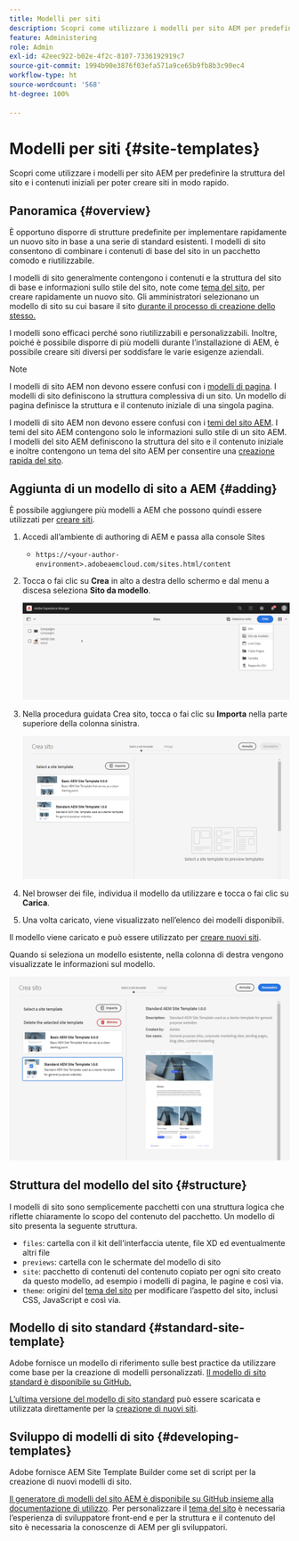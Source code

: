 ```yaml
---
title: Modelli per siti
description: Scopri come utilizzare i modelli per sito AEM per predefinire la struttura del sito e i contenuti iniziali per poter creare siti in modo rapido.
feature: Administering
role: Admin
exl-id: 42eec922-b02e-4f2c-8107-7336192919c7
source-git-commit: 1994b90e3876f03efa571a9ce65b9fb8b3c90ec4
workflow-type: ht
source-wordcount: '568'
ht-degree: 100%

---
```


# Modelli per siti {#site-templates}

Scopri come utilizzare i modelli per sito AEM per predefinire la struttura del sito e i contenuti iniziali per poter creare siti in modo rapido.

## Panoramica {#overview}

È opportuno disporre di strutture predefinite per implementare rapidamente un nuovo sito in base a una serie di standard esistenti. I modelli di sito consentono di combinare i contenuti di base del sito in un pacchetto comodo e riutilizzabile.

I modelli di sito generalmente contengono i contenuti e la struttura del sito di base e informazioni sullo stile del sito, note come [tema del sito,](site-themes.md) per creare rapidamente un nuovo sito. Gli amministratori selezionano un modello di sito su cui basare il sito [durante il processo di creazione dello stesso.](create-site.md)

I modelli sono efficaci perché sono riutilizzabili e personalizzabili. Inoltre, poiché è possibile disporre di più modelli durante l’installazione di AEM, è possibile creare siti diversi per soddisfare le varie esigenze aziendali.

>[!NOTE]
>
>I modelli di sito AEM non devono essere confusi con i [modelli di pagina](/help/sites-cloud/authoring/features/templates.md). I modelli di sito definiscono la struttura complessiva di un sito. Un modello di pagina definisce la struttura e il contenuto iniziale di una singola pagina.
>
>I modelli di sito AEM non devono essere confusi con i [temi del sito AEM](site-themes.md). I temi del sito AEM contengono solo le informazioni sullo stile di un sito AEM. I modelli del sito AEM definiscono la struttura del sito e il contenuto iniziale e inoltre contengono un tema del sito AEM per consentire una [creazione rapida del sito](create-site.md).

## Aggiunta di un modello di sito a AEM {#adding}

È possibile aggiungere più modelli a AEM che possono quindi essere utilizzati per [creare siti](create-site.md).

1. Accedi all’ambiente di authoring di AEM e passa alla console Sites

   * `https://<your-author-environment>.adobeaemcloud.com/sites.html/content`

1. Tocca o fai clic su **Crea** in alto a destra dello schermo e dal menu a discesa seleziona **Sito da modello**.

   ![Creazione di un sito da un modello](../assets/create-site-from-template.png)

1. Nella procedura guidata Crea sito, tocca o fai clic su **Importa** nella parte superiore della colonna sinistra.

   ![Creazione guidata sito](../assets/site-creation-wizard.png)

1. Nel browser dei file, individua il modello da utilizzare e tocca o fai clic su **Carica**.

1. Una volta caricato, viene visualizzato nell’elenco dei modelli disponibili.

Il modello viene caricato e può essere utilizzato per [creare nuovi siti](create-site.md).

Quando si seleziona un modello esistente, nella colonna di destra vengono visualizzate le informazioni sul modello.

![Seleziona un modello](../assets/select-site-template.png)

## Struttura del modello del sito {#structure}

I modelli di sito sono semplicemente pacchetti con una struttura logica che riflette chiaramente lo scopo del contenuto del pacchetto. Un modello di sito presenta la seguente struttura.

* `files`: cartella con il kit dell&#39;interfaccia utente, file XD ed eventualmente altri file
* `previews`: cartella con le schermate del modello di sito
* `site`: pacchetto di contenuti del contenuto copiato per ogni sito creato da questo modello, ad esempio i modelli di pagina, le pagine e così via.
* `theme`: origini del [tema del sito](site-themes.md) per modificare l’aspetto del sito, inclusi CSS, JavaScript e così via.

## Modello di sito standard {#standard-site-template}

Adobe fornisce un modello di riferimento sulle best practice da utilizzare come base per la creazione di modelli personalizzati. [Il modello di sito standard è disponibile su GitHub.](https://github.com/adobe/aem-site-template-standard)

[L’ultima versione del modello di sito standard](https://github.com/adobe/aem-site-template-standard/releases) può essere scaricata e utilizzata direttamente per la [creazione di nuovi siti](create-site.md).

## Sviluppo di modelli di sito {#developing-templates}

Adobe fornisce AEM Site Template Builder come set di script per la creazione di nuovi modelli di sito.

[Il generatore di modelli del sito AEM è disponibile su GitHub insieme alla documentazione di utilizzo](https://github.com/adobe/aem-site-template-builder). Per personalizzare il [tema del sito](site-themes.md) è necessaria l’esperienza di sviluppatore front-end e per la struttura e il contenuto del sito è necessaria la conoscenze di AEM per gli sviluppatori.
